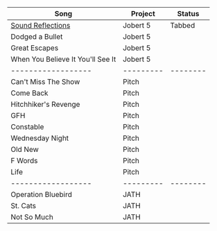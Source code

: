 
| Song | Project | Status |
|------|---------|--------|
| [Sound Reflections](https://raw.githubusercontent.com/johnsug/tabs/master/tabs/sound_reflections.md) | Jobert 5 | Tabbed |
| Dodged a Bullet | Jobert 5 |  |
| Great Escapes | Jobert 5 |  |
| When You Believe It You'll See It | Jobert 5 |  |
|------------------|---------|--------|
| Can't Miss The Show | Pitch |  |
| Come Back | Pitch |  |
| Hitchhiker's Revenge | Pitch |  |
| GFH | Pitch |  |
| Constable | Pitch |  |
| Wednesday Night | Pitch |  |
| Old New | Pitch |  |
| F Words | Pitch |  |
| Life | Pitch |  |
|------------------|---------|--------|
| Operation Bluebird | JATH |  |
| St. Cats | JATH |  |
| Not So Much | JATH |  |
